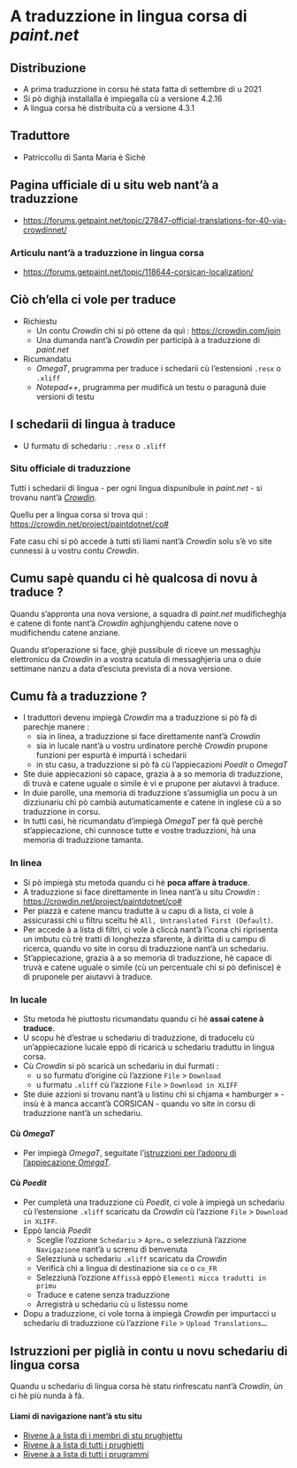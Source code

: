 # A traduzzione in lingua corsa di _paint.net_

## Distribuzione
- A prima traduzzione in corsu hè stata fatta di settembre di u 2021
- Si pò dighjà installalla è impiegalla cù a versione 4.2.16
- A lingua corsa hè distribuita cù a versione 4.3.1

## Traduttore
- Patriccollu di Santa Maria è Sichè

## Pagina ufficiale di u situ web nant’à a traduzzione
- https://forums.getpaint.net/topic/27847-official-translations-for-40-via-crowdinnet/
### Articulu nant’à a traduzzione in lingua corsa
- https://forums.getpaint.net/topic/118644-corsican-localization/

## Ciò ch’ella ci vole per traduce
- Richiestu
  - Un contu _Crowdin_ chì si pò ottene da quì : https://crowdin.com/join
  - Una dumanda nant’à _Crowdin_ per participà à a traduzzione di _paint.net_
- Ricumandatu
  - _OmegaT_, prugramma per traduce i schedarii cù l’estensioni `.resx` o `.xliff`
  - _Notepad++_, prugramma per mudificà un testu o paragunà duie versioni di testu

## I schedarii di lingua à traduce

- U furmatu di schedariu : `.resx` o `.xliff`

### Situ officiale di traduzzione

Tutti i schedarii di lingua - per ogni lingua dispunibule in _paint.net_ - si trovanu nant’à [_Crowdin_](https://crowdin.net/project/paintdotnet).

Quellu per a lingua corsa si trova quì : https://crowdin.net/project/paintdotnet/co#

Fate casu chì si pò accede à tutti sti liami nant’à _Crowdin_ solu s’è vo site cunnessi à u vostru contu _Crowdin_.

## Cumu sapè quandu ci hè qualcosa di novu à traduce ?

Quandu s’appronta una nova versione, a squadra di _paint.net_ mudificheghja e catene di fonte nant’à _Crowdin_ aghjunghjendu catene nove o mudifichendu catene anziane.  

Quandu st’operazione si face, ghjè pussibule di riceve un messaghju elettronicu da _Crowdin_ in a vostra scatula di messaghjeria una o duie settimane nanzu a data d’esciuta prevista di a nova versione.  

## Cumu fà a traduzzione ?

- I traduttori devenu impiegà _Crowdin_ ma a traduzzione si pò fà di parechje manere :
  - sia in linea, a traduzzione si face direttamente nant’à _Crowdin_
  - sia in lucale nant’à u vostru urdinatore perchè _Crowdin_ prupone funzioni per espurtà è impurtà i schedarii
  - in stu casu, a traduzzione si pò fà cù l’appiecazioni _Poedit_ o _OmegaT_
- Ste duie appiecazioni sò capace, grazia à a so memoria di traduzzione, di truvà e catene uguale o simile è vi e prupone per aiutavvi à traduce.
- In duie parolle, una memoria di traduzzione s’assumiglia un pocu à un dizziunariu chì pò cambià autumaticamente e catene in inglese cù a so traduzzione in corsu.
- In tutti casi, hè ricumandatu d’impiegà _OmegaT_ per fà què perchè st’appiecazione, chì cunnosce tutte e vostre traduzzioni, hà una memoria di traduzzione tamanta.

### In linea
- Si pò impiegà stu metoda quandu ci hè __poca affare à traduce__.
- A traduzzione si face direttamente in linea nant’à u situ _Crowdin_ :  
  https://crowdin.net/project/paintdotnet/co#
- Per piazzà e catene mancu tradutte à u capu di a lista, ci vole à assicurassi chì u filtru sceltu hè `All, Untranslated First (Default)`.
- Per accede à a lista di filtri, ci vole à cliccà nant’à l’icona chì riprisenta un imbutu cù trè tratti di longhezza sfarente, à diritta di u campu di ricerca, quandu vo site in corsu di traduzzione nant’à un schedariu.
- St’appiecazione, grazia à a so memoria di traduzzione, hè capace di truvà e catene uguale o simile (cù un percentuale chì si pò definisce) è di pruponele per aiutavvi à traduce.

### In lucale
- Stu metoda hè piuttostu ricumandatu quandu ci hè __assai catene à traduce__.
- U scopu hè d’estrae u schedariu di traduzzione, di traducelu cù un’appiecazione lucale eppò di ricaricà u schedariu traduttu in lingua corsa.
- Cù _Crowdin_ si pò scaricà un schedariu in dui furmati :
  - u so furmatu d’origine cù l’azzione `File` > `Download`
  - u furmatu `.xliff` cù l’azzione `File` > `Download in XLIFF`
- Ste duie azzioni si trovanu nant’à u listinu chì si chjama « hamburger » - insù è à manca accant’à CORSICAN - quandu vo site in corsu di traduzzione nant’à un schedariu.
#### Cù _OmegaT_
  - Per impiegà _OmegaT_, seguitate l’[istruzzioni per l’adopru di l’appiecazione _OmegaT_](OmegaT.md).
#### Cù _Poedit_
  - Per cumpletà una traduzzione cù _Poedit_, ci vole à impiegà un schedariu cù l’estensione `.xliff` scaricatu da _Crowdin_ cù l’azzione `File` > `Download in XLIFF`.
  - Eppò lancià _Poedit_
    - Sceglie l’ozzione `Schedariu` > `Apre…` o selezziunà l’azzione `Navigazione` nant’à u screnu di benvenuta
    - Selezziunà u schedariu `.xliff` scaricatu da _Crowdin_
    - Verificà chì a lingua di destinazione sia `co` o `co_FR`
    - Selezziunà l’ozzione `Affissà` eppò `Elementi micca tradutti in primu`
    - Traduce e catene senza traduzzione
    - Arregistrà u schedariu cù u listessu nome
- Dopu a traduzzione, ci vole torna à impiegà _Crowdin_ per impurtacci u schedariu di traduzzione cù l’azzione `File` > `Upload Translations…`.

## Istruzzioni per piglià in contu u novu schedariu di lingua corsa

Quandu u schedariu di lingua corsa hè statu rinfrescatu nant’à _Crowdin_, ùn ci hè più nunda à fà.

#### Liami di navigazione nant’à stu situ
- [Rivene à a lista di i membri di stu prughjettu](./)
- [Rivene à a lista di tutti i prughjetti](../)
- [Rivene à a lista di tutti i prugrammi](../../../../#readme)
